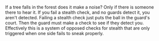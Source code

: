 If a tree falls in the forest does it make a noise? Only if there is someone there to hear it. If you fail a stealth check, and no guards detect it, you aren't detected. Failing a stealth check just puts the ball in the guard's court. Then the guard must make a check to see if they detect you. Effectively this is a system of opposed checks for stealth that are only triggered when one side fails to sneak properly.